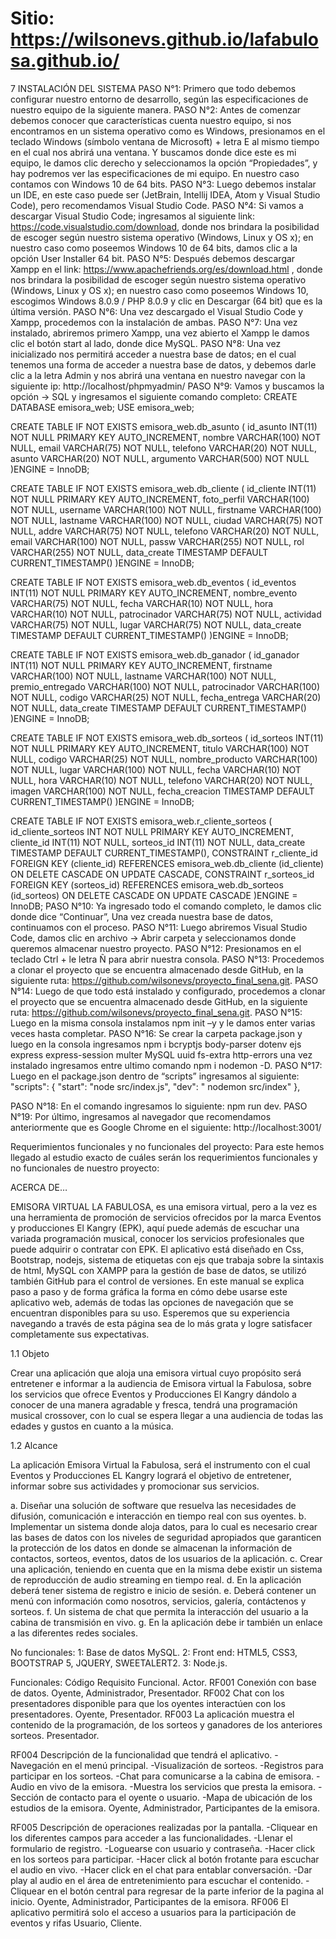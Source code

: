 # Sitio: https://wilsonevs.github.io/lafabulosa.github.io/

7	INSTALACIÓN DEL SISTEMA
PASO N°1: Primero que todo debemos configurar nuestro entorno de desarrollo, según las especificaciones de nuestro equipo de la siguiente manera.
PASO N°2: Antes de comenzar debemos conocer que características cuenta nuestro equipo, si nos encontramos en un sistema operativo como es Windows, 
presionamos en el teclado Windows (símbolo ventana de Microsoft) + letra E al mismo tiempo en el cual nos abrirá una ventana. Y buscamos donde dice este es 
mi equipo, le damos clic derecho y seleccionamos la opción “Propiedades”, y hay podremos ver las especificaciones de mi equipo. En nuestro caso contamos con 
Windows 10 de 64 bits.
PASO N°3: Luego debemos instalar un IDE, en este caso puede ser (JetBrain, Intellij IDEA, Atom y Visual Studio Code), pero recomendamos Visual Studio Code.
PASO N°4: Si vamos a descargar Visual Studio Code; ingresamos al siguiente link: https://code.visualstudio.com/download, donde nos brindara la posibilidad de 
escoger según nuestro sistema operativo (Windows, Linux y OS x); en nuestro caso como poseemos Windows 10 de 64 bits, damos clic a la opción User Installer 64 bit.
PASO N°5: Después debemos descargar Xampp en el link: https://www.apachefriends.org/es/download.html , donde nos brindara la posibilidad de escoger según nuestro 
sistema operativo (Windows, Linux y OS x); en nuestro caso como poseemos Windows 10, escogimos Windows 8.0.9 / PHP 8.0.9 y clic en Descargar (64 bit) que es la última versión.
PASO N°6: Una vez descargado el Visual Studio Code y Xampp, procedemos con la instalación de ambas.
PASO N°7: Una vez instalado, abriremos primero Xampp, una vez abierto el Xampp le damos clic el botón start al lado, donde dice MySQL. 
PASO N°8: Una vez inicializado nos permitirá acceder a nuestra base de datos; en el cual tenemos una forma de acceder a nuestra base de datos, y debemos darle 
clic a la letra Admin y nos abrirá una ventana en nuestro navegar con la siguiente ip: http://localhost/phpmyadmin/
PASO N°9: Vamos y buscamos la opción -> SQL y ingresamos el siguiente
comando completo: 
CREATE DATABASE emisora_web;
USE emisora_web;

CREATE TABLE IF NOT EXISTS emisora_web.db_asunto (
  id_asunto INT(11) NOT NULL PRIMARY KEY AUTO_INCREMENT,
  nombre VARCHAR(100) NOT NULL,
  email VARCHAR(75) NOT NULL,
  telefono VARCHAR(20) NOT NULL,
  asunto VARCHAR(20) NOT NULL,
  argumento VARCHAR(500) NOT NULL
  )ENGINE = InnoDB;

CREATE TABLE IF NOT EXISTS emisora_web.db_cliente (
  id_cliente INT(11) NOT NULL PRIMARY KEY AUTO_INCREMENT,
  foto_perfil VARCHAR(100) NOT NULL,
  username VARCHAR(100) NOT NULL,
  firstname VARCHAR(100) NOT NULL,
  lastname VARCHAR(100) NOT NULL,
  ciudad VARCHAR(75) NOT NULL,
  addre VARCHAR(75) NOT NULL,
  telefono VARCHAR(20) NOT NULL,
  email VARCHAR(100) NOT NULL,
  passw VARCHAR(255) NOT NULL,
  rol VARCHAR(255) NOT NULL,
  data_create TIMESTAMP DEFAULT CURRENT_TIMESTAMP()
  )ENGINE = InnoDB;

CREATE TABLE IF NOT EXISTS emisora_web.db_eventos (
  id_eventos INT(11) NOT NULL PRIMARY KEY AUTO_INCREMENT,
  nombre_evento VARCHAR(75) NOT NULL,
  fecha VARCHAR(10) NOT NULL,
  hora VARCHAR(10) NOT NULL,
  patrocinador VARCHAR(75) NOT NULL,
  actividad VARCHAR(75) NOT NULL,
  lugar VARCHAR(75) NOT NULL,
  data_create TIMESTAMP DEFAULT CURRENT_TIMESTAMP()
  )ENGINE = InnoDB;

CREATE TABLE IF NOT EXISTS emisora_web.db_ganador (
  id_ganador INT(11) NOT NULL PRIMARY KEY AUTO_INCREMENT,
  firstname VARCHAR(100) NOT NULL,
  lastname VARCHAR(100) NOT NULL,
  premio_entregado VARCHAR(100) NOT NULL,
  patrocinador VARCHAR(100) NOT NULL,
  codigo VARCHAR(25) NOT NULL,
  fecha_entrega VARCHAR(20) NOT NULL,
  data_create TIMESTAMP DEFAULT CURRENT_TIMESTAMP()
  )ENGINE = InnoDB;

CREATE TABLE IF NOT EXISTS emisora_web.db_sorteos (
  id_sorteos INT(11) NOT NULL PRIMARY KEY AUTO_INCREMENT,
  titulo VARCHAR(100) NOT NULL,
  codigo VARCHAR(25) NOT NULL,
  nombre_producto VARCHAR(100) NOT NULL,
  lugar VARCHAR(100) NOT NULL,
  fecha VARCHAR(10) NOT NULL,
  hora VARCHAR(10) NOT NULL,
  telefono VARCHAR(20) NOT NULL,
  imagen VARCHAR(100) NOT NULL,
  fecha_creacion TIMESTAMP DEFAULT CURRENT_TIMESTAMP()
  )ENGINE = InnoDB;

CREATE TABLE IF NOT EXISTS emisora_web.r_cliente_sorteos (
  id_cliente_sorteos INT NOT NULL PRIMARY KEY AUTO_INCREMENT,
  cliente_id  INT(11) NOT NULL,
  sorteos_id  INT(11) NOT NULL,
  data_create TIMESTAMP DEFAULT CURRENT_TIMESTAMP(),
  CONSTRAINT  r_cliente_id FOREIGN KEY (cliente_id) REFERENCES emisora_web.db_cliente (id_cliente) ON DELETE CASCADE ON UPDATE CASCADE,
  CONSTRAINT  r_sorteos_id FOREIGN KEY (sorteos_id) REFERENCES emisora_web.db_sorteos (id_sorteos) ON DELETE CASCADE ON UPDATE CASCADE
)ENGINE = InnoDB;
PASO N°10: Ya ingresado todo el comando completo, le damos clic donde dice “Continuar”, Una vez creada nuestra base de datos, continuamos con el proceso.
PASO N°11: Luego abriremos Visual Studio Code, damos clic en archivo -> Abrir carpeta y seleccionamos donde queremos almacenar nuestro proyecto.
PASO N°12: Presionamos en el teclado Ctrl + le letra Ñ para abrir nuestra consola.
PASO N°13: Procedemos a clonar el proyecto que se encuentra almacenado desde GitHub, en la siguiente ruta: https://github.com/wilsonevs/proyecto_final_sena.git.
PASO N°14: Luego de que todo está instalado y configurado, procedemos a clonar el proyecto que se encuentra almacenado desde GitHub, en la siguiente 
ruta: https://github.com/wilsonevs/proyecto_final_sena.git.
PASO N°15: Luego en la misma consola instalamos npm init –y y le damos enter varias veces hasta completar.
PASO N°16:  Se crear la carpeta package.json y luego en la consola ingresamos npm i bcryptjs body-parser dotenv ejs express express-session  multer MySQL 
uuid fs-extra http-errors una vez instalado ingresamos entre ultimo comando 
 npm i nodemon  -D. 
PASO N°17: Luego en el package.json dentro de “scripts” ingresamos al siguiente: 
"scripts": {
    "start": "node src/index.js",
    "dev": " nodemon src/index"
  },

PASO N°18: En el comando ingresamos lo siguiente: npm run dev.
PASO N°19: Por último, ingresamos al navegador que recomendamos anteriormente que es Google Chrome en el siguiente: http://localhost:3001/


Requerimientos funcionales y no funcionales del proyecto:
Para este hemos llegado al estudio exacto de cuáles serán los requerimientos funcionales y no funcionales de nuestro proyecto:


ACERCA DE…

EMISORA VIRTUAL LA FABULOSA, es una emisora virtual, pero a la vez es una herramienta de promoción de servicios ofrecidos por la marca Eventos y producciones El Kangry (EPK), 
aquí puede además de escuchar una variada programación musical, conocer los servicios profesionales que puede adquirir o contratar con EPK.
El aplicativo está diseñado en Css, Bootstrap, nodejs, sistema de etiquetas con ejs que trabaja sobre la sintaxis de html, MySQL con XAMPP para la gestión de base de datos, 
se utilizó también GitHub para el control de versiones.
En este manual se explica paso a paso y de forma gráfica la forma en cómo debe usarse este aplicativo web, además de todas las opciones de navegación que se encuentran 
disponibles para su uso.
Esperemos que su experiencia navegando a través de esta página sea de lo más grata y logre satisfacer completamente sus expectativas.

1.1 	Objeto

Crear una aplicación que aloja una emisora virtual cuyo propósito será entretener e informar a la audiencia de Emisora virtual la Fabulosa, sobre los servicios que 
ofrece Eventos y Producciones El Kangry dándolo a conocer de una manera agradable y fresca, tendrá una programación musical crossover, con lo cual se espera llegar 
a una audiencia de todas las edades y gustos en cuanto a la música.


1.2 	Alcance

La aplicación Emisora Virtual la Fabulosa, será el instrumento con el cual Eventos y Producciones EL Kangry logrará el objetivo de entretener, informar sobre sus 
actividades y promocionar sus servicios.

a.	Diseñar una solución de software que resuelva las necesidades de difusión, comunicación e interacción en tiempo real con sus oyentes.
b.	Implementar un sistema donde aloja datos, para lo cual es necesario crear las bases de datos con los niveles de seguridad apropiados que garanticen la protección de los datos en donde se almacenan la información de contactos, sorteos, eventos, datos de los usuarios de la aplicación.
c.	Crear una aplicación, teniendo en cuenta que en la misma debe existir un sistema de reproducción de audio streaming en tiempo real.
d.	En la aplicación deberá tener sistema de registro e inicio de sesión.
e.	Deberá contener un menú con información como nosotros, servicios, galería, contáctenos y sorteos.
f.	Un sistema de chat que permita la interacción del usuario a la cabina de transmisión en vivo.
g.	En la aplicación debe ir también un enlace a las diferentes redes sociales.


No funcionales:
1: Base de datos MySQL.
2: Front end: HTML5, CSS3, BOOTSTRAP 5, JQUERY, SWEETALERT2.
3: Node.js.

Funcionales: 
Código	Requisito Funcional.	Actor.
RF001	Conexión con base de datos.	Oyente, Administrador, Presentador.
RF002	Chat con los presentadores disponible para que los oyentes interactúen con los presentadores.	Oyente,
Presentador.
RF003	La aplicación muestra el contenido de la programación, de los sorteos y ganadores de los anteriores sorteos.	Presentador.

RF004	Descripción de la funcionalidad que tendrá el aplicativo.
-Navegación en el menú principal.
-Visualización de sorteos.
-Registros para participar en los sorteos.
-Chat para comunicarse a la cabina de emisora.
-Audio en vivo de la emisora.
-Muestra los servicios que presta la emisora.
-Sección de contacto para el oyente o usuario.
-Mapa de ubicación de los estudios de la emisora.	Oyente,
Administrador,
Participantes de la emisora.

RF005	Descripción de operaciones realizadas por la pantalla.
-Cliquear en los diferentes campos para acceder a las funcionalidades.
-Llenar el formulario de registro.
-Loguearse con usuario y contraseña.
-Hacer click en los sorteos para participar.
-Hacer click al botón frotante para escuchar el audio en vivo.
-Hacer click en el chat para entablar conversación.
-Dar play al audio en el área de entretenimiento para escuchar el contenido.
-Cliquear en el botón central para regresar de la parte inferior de la pagina al inicio.	Oyente,
Administrador,
Participantes de la emisora.
RF006	El aplicativo permitirá solo el acceso a usuarios para la participación de eventos y rifas	Usuario,
Cliente.

